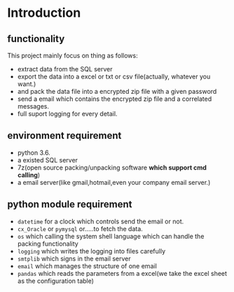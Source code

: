 # Introduction
## functionality
This project mainly focus on thing as follows:
- extract data from the SQL server
- export the data into a excel or txt or csv file(actually, whatever you want.)
- and pack the data file into a encrypted zip file with a given password
- send a email which contains the encrypted zip file and a correlated messages.
- full suport logging for every detail.
## environment requirement
- python 3.6.
- a existed SQL server
- 7z(open source packing/unpacking software **which support cmd calling**)
- a email server(like gmail,hotmail,even your company email server.)
## python module requirement
- `datetime` for a clock which controls send the email or not.
- `cx_Oracle` or `pymysql` or.....to fetch the data.
- `os` which calling the system shell language which can handle the packing functionality
- `logging` which writes the logging into files carefully
- `smtplib` which signs in the email server
- `email` which manages the structure of one email
- `pandas` which reads the parameters from a excel(we take the excel sheet as the configuration table) 